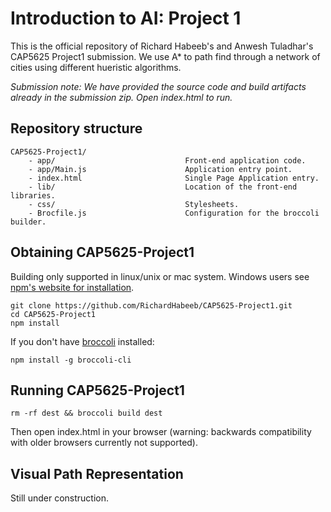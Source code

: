 # Introduction to AI: Project 1

This is the official repository of Richard Habeeb's and Anwesh Tuladhar's CAP5625 Project1 submission. We use A\* to path find through a network of cities using different hueristic algorithms.


*Submission note: We have provided the source code and build artifacts already in the submission zip. Open index.html to run.*


## Repository structure

```
CAP5625-Project1/
    - app/                             Front-end application code.
    - app/Main.js                      Application entry point.
    - index.html                       Single Page Application entry.
    - lib/                             Location of the front-end libraries.
    - css/                             Stylesheets.
    - Brocfile.js                      Configuration for the broccoli builder.
```

## Obtaining CAP5625-Project1

Building only supported in linux/unix or mac system. Windows users see [npm's website for installation](https://www.npmjs.com/package/npm).

```
git clone https://github.com/RichardHabeeb/CAP5625-Project1.git
cd CAP5625-Project1
npm install
```

If you don't have [broccoli](http://broccolijs.com) installed:

```
npm install -g broccoli-cli
```

## Running CAP5625-Project1


```
rm -rf dest && broccoli build dest
```

Then open index.html in your browser (warning: backwards compatibility with older browsers currently not supported).

## Visual Path Representation

Still under construction.
